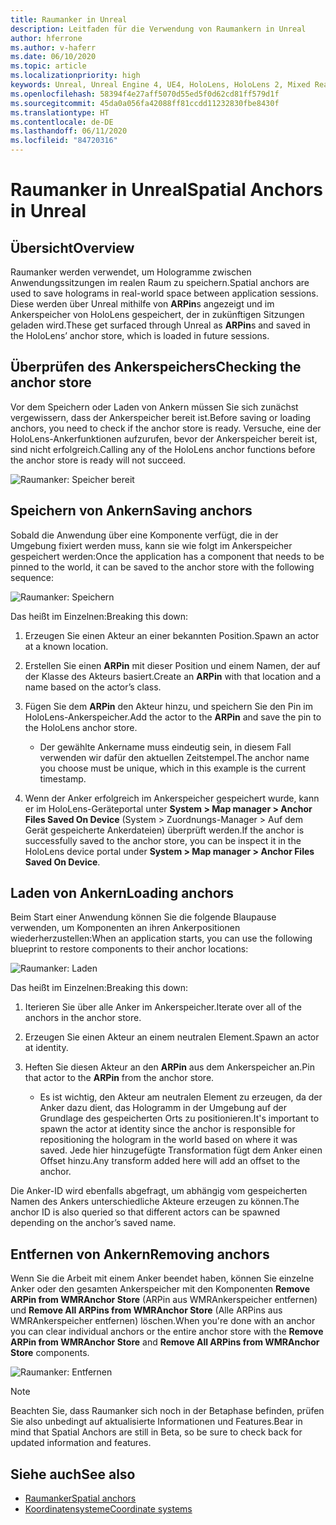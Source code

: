 ```yaml
---
title: Raumanker in Unreal
description: Leitfaden für die Verwendung von Raumankern in Unreal
author: hferrone
ms.author: v-haferr
ms.date: 06/10/2020
ms.topic: article
ms.localizationpriority: high
keywords: Unreal, Unreal Engine 4, UE4, HoloLens, HoloLens 2, Mixed Reality, Entwicklung, Features, Dokumentation, Leitfäden, Hologramme, Raumanker
ms.openlocfilehash: 58394f4e27aff5070d55ed5f0d62cd81ff579d1f
ms.sourcegitcommit: 45da0a056fa42088ff81ccdd11232830fbe8430f
ms.translationtype: HT
ms.contentlocale: de-DE
ms.lasthandoff: 06/11/2020
ms.locfileid: "84720316"
---
```

# <a name="spatial-anchors-in-unreal"></a><span data-ttu-id="d8cc6-104">Raumanker in Unreal</span><span class="sxs-lookup"><span data-stu-id="d8cc6-104">Spatial Anchors in Unreal</span></span>

## <a name="overview"></a><span data-ttu-id="d8cc6-105">Übersicht</span><span class="sxs-lookup"><span data-stu-id="d8cc6-105">Overview</span></span>

<span data-ttu-id="d8cc6-106">Raumanker werden verwendet, um Hologramme zwischen Anwendungssitzungen im realen Raum zu speichern.</span><span class="sxs-lookup"><span data-stu-id="d8cc6-106">Spatial anchors are used to save holograms in real-world space between application sessions.</span></span>  <span data-ttu-id="d8cc6-107">Diese werden über Unreal mithilfe von **ARPin**s angezeigt und im Ankerspeicher von HoloLens gespeichert, der in zukünftigen Sitzungen geladen wird.</span><span class="sxs-lookup"><span data-stu-id="d8cc6-107">These get surfaced through Unreal as **ARPin**s and saved in the HoloLens’ anchor store, which is loaded in future sessions.</span></span> 

## <a name="checking-the-anchor-store"></a><span data-ttu-id="d8cc6-108">Überprüfen des Ankerspeichers</span><span class="sxs-lookup"><span data-stu-id="d8cc6-108">Checking the anchor store</span></span>

<span data-ttu-id="d8cc6-109">Vor dem Speichern oder Laden von Ankern müssen Sie sich zunächst vergewissern, dass der Ankerspeicher bereit ist.</span><span class="sxs-lookup"><span data-stu-id="d8cc6-109">Before saving or loading anchors, you need to check if the anchor store is ready.</span></span>  <span data-ttu-id="d8cc6-110">Versuche, eine der HoloLens-Ankerfunktionen aufzurufen, bevor der Ankerspeicher bereit ist, sind nicht erfolgreich.</span><span class="sxs-lookup"><span data-stu-id="d8cc6-110">Calling any of the HoloLens anchor functions before the anchor store is ready will not succeed.</span></span>  

![Raumanker: Speicher bereit](images/unreal-spatialanchors-store-ready.PNG)

## <a name="saving-anchors"></a><span data-ttu-id="d8cc6-112">Speichern von Ankern</span><span class="sxs-lookup"><span data-stu-id="d8cc6-112">Saving anchors</span></span>

<span data-ttu-id="d8cc6-113">Sobald die Anwendung über eine Komponente verfügt, die in der Umgebung fixiert werden muss, kann sie wie folgt im Ankerspeicher gespeichert werden:</span><span class="sxs-lookup"><span data-stu-id="d8cc6-113">Once the application has a component that needs to be pinned to the world, it can be saved to the anchor store with the following sequence:</span></span> 

![Raumanker: Speichern](images/unreal-spatialanchors-save.PNG)

<span data-ttu-id="d8cc6-115">Das heißt im Einzelnen:</span><span class="sxs-lookup"><span data-stu-id="d8cc6-115">Breaking this down:</span></span>
1. <span data-ttu-id="d8cc6-116">Erzeugen Sie einen Akteur an einer bekannten Position.</span><span class="sxs-lookup"><span data-stu-id="d8cc6-116">Spawn an actor at a known location.</span></span>
2. <span data-ttu-id="d8cc6-117">Erstellen Sie einen **ARPin** mit dieser Position und einem Namen, der auf der Klasse des Akteurs basiert.</span><span class="sxs-lookup"><span data-stu-id="d8cc6-117">Create an **ARPin** with that location and a name based on the actor’s class.</span></span> 
3. <span data-ttu-id="d8cc6-118">Fügen Sie dem **ARPin** den Akteur hinzu, und speichern Sie den Pin im HoloLens-Ankerspeicher.</span><span class="sxs-lookup"><span data-stu-id="d8cc6-118">Add the actor to the **ARPin** and save the pin to the HoloLens anchor store.</span></span>  
    * <span data-ttu-id="d8cc6-119">Der gewählte Ankername muss eindeutig sein, in diesem Fall verwenden wir dafür den aktuellen Zeitstempel.</span><span class="sxs-lookup"><span data-stu-id="d8cc6-119">The anchor name you choose must be unique, which in this example is the current timestamp.</span></span> 

4. <span data-ttu-id="d8cc6-120">Wenn der Anker erfolgreich im Ankerspeicher gespeichert wurde, kann er im HoloLens-Geräteportal unter **System > Map manager > Anchor Files Saved On Device** (System > Zuordnungs-Manager > Auf dem Gerät gespeicherte Ankerdateien) überprüft werden.</span><span class="sxs-lookup"><span data-stu-id="d8cc6-120">If the anchor is successfully saved to the anchor store, you can be inspect it in the HoloLens device portal under **System > Map manager > Anchor Files Saved On Device**.</span></span> 

## <a name="loading-anchors"></a><span data-ttu-id="d8cc6-121">Laden von Ankern</span><span class="sxs-lookup"><span data-stu-id="d8cc6-121">Loading anchors</span></span>

<span data-ttu-id="d8cc6-122">Beim Start einer Anwendung können Sie die folgende Blaupause verwenden, um Komponenten an ihren Ankerpositionen wiederherzustellen:</span><span class="sxs-lookup"><span data-stu-id="d8cc6-122">When an application starts, you can use the following blueprint to restore components to their anchor locations:</span></span>

![Raumanker: Laden](images/unreal-spatialanchors-load.PNG)

<span data-ttu-id="d8cc6-124">Das heißt im Einzelnen:</span><span class="sxs-lookup"><span data-stu-id="d8cc6-124">Breaking this down:</span></span>
1. <span data-ttu-id="d8cc6-125">Iterieren Sie über alle Anker im Ankerspeicher.</span><span class="sxs-lookup"><span data-stu-id="d8cc6-125">Iterate over all of the anchors in the anchor store.</span></span> 
2. <span data-ttu-id="d8cc6-126">Erzeugen Sie einen Akteur an einem neutralen Element.</span><span class="sxs-lookup"><span data-stu-id="d8cc6-126">Spawn an actor at identity.</span></span>
3. <span data-ttu-id="d8cc6-127">Heften Sie diesen Akteur an den **ARPin** aus dem Ankerspeicher an.</span><span class="sxs-lookup"><span data-stu-id="d8cc6-127">Pin that actor to the **ARPin** from the anchor store.</span></span>  

    * <span data-ttu-id="d8cc6-128">Es ist wichtig, den Akteur am neutralen Element zu erzeugen, da der Anker dazu dient, das Hologramm in der Umgebung auf der Grundlage des gespeicherten Orts zu positionieren.</span><span class="sxs-lookup"><span data-stu-id="d8cc6-128">It's important to spawn the actor at identity since the anchor is responsible for repositioning the hologram in the world based on where it was saved.</span></span> <span data-ttu-id="d8cc6-129">Jede hier hinzugefügte Transformation fügt dem Anker einen Offset hinzu.</span><span class="sxs-lookup"><span data-stu-id="d8cc6-129">Any transform added here will add an offset to the anchor.</span></span> 

<span data-ttu-id="d8cc6-130">Die Anker-ID wird ebenfalls abgefragt, um abhängig vom gespeicherten Namen des Ankers unterschiedliche Akteure erzeugen zu können.</span><span class="sxs-lookup"><span data-stu-id="d8cc6-130">The anchor ID is also queried so that different actors can be spawned depending on the anchor’s saved name.</span></span> 

## <a name="removing-anchors"></a><span data-ttu-id="d8cc6-131">Entfernen von Ankern</span><span class="sxs-lookup"><span data-stu-id="d8cc6-131">Removing anchors</span></span> 

<span data-ttu-id="d8cc6-132">Wenn Sie die Arbeit mit einem Anker beendet haben, können Sie einzelne Anker oder den gesamten Ankerspeicher mit den Komponenten **Remove ARPin from WMRAnchor Store** (ARPin aus WMRAnkerspeicher entfernen) und **Remove All ARPins from WMRAnchor Store** (Alle ARPins aus WMRAnkerspeicher entfernen) löschen.</span><span class="sxs-lookup"><span data-stu-id="d8cc6-132">When you're done with an anchor you can clear individual anchors or the entire anchor store with the **Remove ARPin from WMRAnchor Store** and **Remove All ARPins from WMRAnchor Store** components.</span></span>

![Raumanker: Entfernen](images/unreal-spatialanchors-remove.PNG)

> [!NOTE]
> <span data-ttu-id="d8cc6-134">Beachten Sie, dass Raumanker sich noch in der Betaphase befinden, prüfen Sie also unbedingt auf aktualisierte Informationen und Features.</span><span class="sxs-lookup"><span data-stu-id="d8cc6-134">Bear in mind that Spatial Anchors are still in Beta, so be sure to check back for updated information and features.</span></span>

## <a name="see-also"></a><span data-ttu-id="d8cc6-135">Siehe auch</span><span class="sxs-lookup"><span data-stu-id="d8cc6-135">See also</span></span>
* [<span data-ttu-id="d8cc6-136">Raumanker</span><span class="sxs-lookup"><span data-stu-id="d8cc6-136">Spatial anchors</span></span>](spatial-anchors.md)
* [<span data-ttu-id="d8cc6-137">Koordinatensysteme</span><span class="sxs-lookup"><span data-stu-id="d8cc6-137">Coordinate systems</span></span>](coordinate-systems.md)
